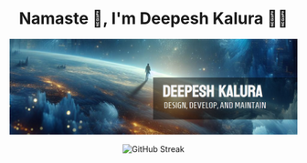 <div align="center">

# Namaste 🙏, I'm Deepesh Kalura 👨‍💻

![Main Image](./assets/githubDesignV1%20(1).png)


![GitHub Streak](https://github-readme-streak-stats.herokuapp.com?user=DeepeshKalura&theme=shadow-blue&border_radius=10)

</div>